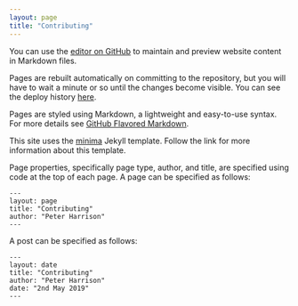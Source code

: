 ```yaml
---
layout: page
title: "Contributing"
---
```


You can use the [editor on GitHub](https://github.com/computational-musicology/computational-musicology.github.io/edit/master/index.md) to maintain and preview website content in Markdown files.

Pages are rebuilt automatically on committing to the repository,
but you will have to wait a minute or so until the changes become visible.
You can see the deploy history [here](https://github.com/computational-musicology/computational-musicology.github.io/deployments).

Pages are styled using Markdown, a lightweight and easy-to-use syntax.
For more details see [GitHub Flavored Markdown](https://guides.github.com/features/mastering-markdown/).

This site uses the [minima](https://github.com/jekyll/minima) Jekyll template.
Follow the link for more information about this template.

Page properties, specifically page type, author, and title,
are specified using code at the top of each page.
A page can be specified as follows:

```
---
layout: page
title: "Contributing"
author: "Peter Harrison"
---
```

A post can be specified as follows:

```
---
layout: date
title: "Contributing"
author: "Peter Harrison"
date: "2nd May 2019"
---
```
